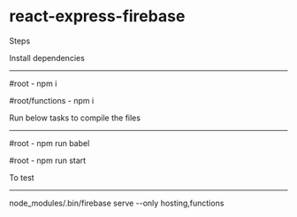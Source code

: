 # react-express-firebase

Steps

Install dependencies
********
#root - npm i

#root/functions - npm i

Run below tasks to compile the files
********
#root - npm run babel

#root - npm run start

To test
********
node_modules/.bin/firebase serve --only hosting,functions

